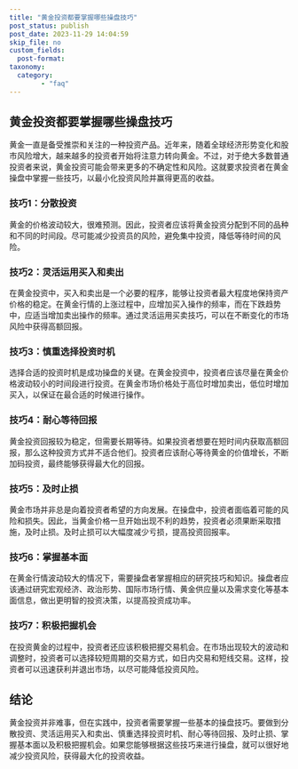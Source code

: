 ```yaml
---
title: "黄金投资都要掌握哪些操盘技巧"
post_status: publish
post_date: 2023-11-29 14:04:59
skip_file: no
custom_fields: 
  post-format: 
taxonomy:
  category:
        - "faq"
---
```


## 黄金投资都要掌握哪些操盘技巧

黄金一直是备受推崇和关注的一种投资产品。近年来，随着全球经济形势变化和股市风险增大，越来越多的投资者开始将注意力转向黄金。不过，对于绝大多数普通投资者来说，黄金投资可能会带来更多的不确定性和风险。这就要求投资者在黄金操盘中掌握一些技巧，以最小化投资风险并赢得更高的收益。

### 技巧1：分散投资

黄金的价格波动较大，很难预测。因此，投资者应该将黄金投资分配到不同的品种和不同的时间段。尽可能减少投资员的风险，避免集中投资，降低等待时间的风险。

### 技巧2：灵活运用买入和卖出

在黄金投资中，买入和卖出是一个必要的程序，能够让投资者最大程度地保持资产价格的稳定。在黄金行情的上涨过程中，应增加买入操作的频率，而在下跌趋势中，应适当增加卖出操作的频率。通过灵活运用买卖技巧，可以在不断变化的市场风险中获得高额回报。

### 技巧3：慎重选择投资时机

选择合适的投资时机是成功操盘的关键。在黄金投资中，投资者应该尽量在黄金价格波动较小的时间段进行投资。在黄金市场价格处于高位时增加卖出，低位时增加买入，以保证在最合适的时候进行操作。

### 技巧4：耐心等待回报

黄金投资回报较为稳定，但需要长期等待。如果投资者想要在短时间内获取高额回报，那么这种投资方式并不适合他们。投资者应该耐心等待黄金的价值增长，不断加码投资，最终能够获得最大化的回报。

### 技巧5：及时止损

黄金市场并非总是向着投资者希望的方向发展。在操盘中，投资者面临着可能的风险和损失。因此，当黄金价格一旦开始出现不利的趋势，投资者必须果断采取措施，及时止损。及时止损可以大幅度减少亏损，提高投资回报率。

### 技巧6：掌握基本面

在黄金行情波动较大的情况下，需要操盘者掌握相应的研究技巧和知识。操盘者应该通过研究宏观经济、政治形势、国际市场行情、黄金供应量以及需求变化等基本面信息，做出更明智的投资决策，以提高投资成功率。

### 技巧7：积极把握机会

在投资黄金的过程中，投资者还应该积极把握交易机会。在市场出现较大的波动和调整时，投资者可以选择较短周期的交易方式，如日内交易和短线交易。这样，投资者可以迅速获利并退出市场，以尽可能降低投资风险。

## 结论

黄金投资并非难事，但在实践中，投资者需要掌握一些基本的操盘技巧。要做到分散投资、灵活运用买入和卖出、慎重选择投资时机、耐心等待回报、及时止损、掌握基本面以及积极把握机会。如果您能够根据这些技巧来进行操盘，就可以很好地减少投资风险，获得最大化的投资收益。
